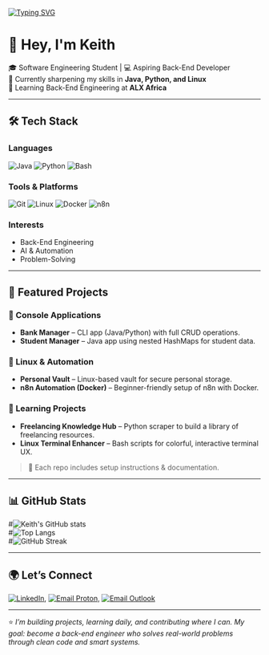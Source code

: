 <!-- Animated Typing Banner -->
[![Typing SVG](https://readme-typing-svg.herokuapp.com?size=24&duration=4000&color=36BCF7&lines=Continuous+Learner)](https://git.io/typing-svg)

# 👋 Hey, I'm Keith

🎓 Software Engineering Student | 💻 Aspiring Back-End Developer  
🚀 Currently sharpening my skills in **Java, Python, and Linux**  
🌱 Learning Back-End Engineering at **ALX Africa**  

---

## 🛠️ Tech Stack

### Languages
![Java](https://img.shields.io/badge/Java-ED8B00?style=for-the-badge&logo=openjdk&logoColor=white)
![Python](https://img.shields.io/badge/Python-3776AB?style=for-the-badge&logo=python&logoColor=white)
![Bash](https://img.shields.io/badge/Bash-4EAA25?style=for-the-badge&logo=gnu-bash&logoColor=white)

### Tools & Platforms
![Git](https://img.shields.io/badge/Git-F05032?style=for-the-badge&logo=git&logoColor=white)
![Linux](https://img.shields.io/badge/Linux-FCC624?style=for-the-badge&logo=linux&logoColor=black)
![Docker](https://img.shields.io/badge/Docker-2496ED?style=for-the-badge&logo=docker&logoColor=white)
![n8n](https://img.shields.io/badge/n8n-1E90FF?style=for-the-badge&logo=n8n&logoColor=white)

### Interests
- Back-End Engineering  
- AI & Automation  
- Problem-Solving  

---

## 📌 Featured Projects

### 🔹 Console Applications
- **Bank Manager** – CLI app (Java/Python) with full CRUD operations.  
- **Student Manager** – Java app using nested HashMaps for student data.  

### 🔹 Linux & Automation
- **Personal Vault** – Linux-based vault for secure personal storage.  
- **n8n Automation (Docker)** – Beginner-friendly setup of n8n with Docker.  

### 🔹 Learning Projects
- **Freelancing Knowledge Hub** – Python scraper to build a library of freelancing resources.  
- **Linux Terminal Enhancer** – Bash scripts for colorful, interactive terminal UX.  

> 📸 Each repo includes setup instructions & documentation.  

---

## 📊 GitHub Stats  

#![Keith's GitHub stats](https://github-readme-stats.vercel.app/api?username=KiplagatKeith&show_icons=true&theme=radical)  
#![Top Langs](https://github-readme-stats.vercel.app/api/top-langs/?username=KiplagatKeith&layout=compact&theme=radical)  
#![GitHub Streak](https://streak-stats.demolab.com?user=KiplagatKeith&theme=radical&border_radius=5)  

---

## 🌍 Let’s Connect  

[![LinkedIn](https://img.shields.io/badge/LinkedIn-0077B5?style=for-the-badge&logo=linkedin&logoColor=white)](https://www.linkedin.com/in/keith-845801291), [![Email Proton](https://img.shields.io/badge/Email-8B89CC?style=for-the-badge&logo=protonmail&logoColor=white)](mailto:kiplagatkeith@proton.me), [![Email Outlook](https://img.shields.io/badge/Outlook-0078D4?style=for-the-badge&logo=microsoftoutlook&logoColor=white)](mailto:kiplagatkeith@outlook.com)  

---

⭐️ *I’m building projects, learning daily, and contributing where I can. My goal: become a back-end engineer who solves real-world problems through clean code and smart systems.*
